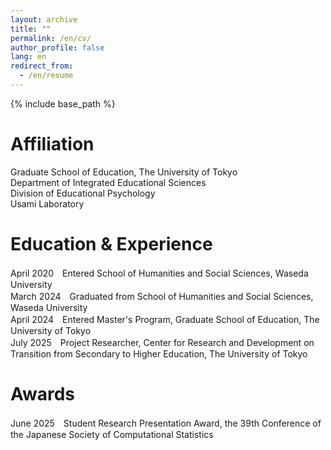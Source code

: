 ```yaml
---
layout: archive
title: ""
permalink: /en/cv/
author_profile: false
lang: en
redirect_from:
  - /en/resume
---
```


{% include base_path %}

Affiliation
======
Graduate School of Education, The University of Tokyo  
Department of Integrated Educational Sciences  
Division of Educational Psychology  
Usami Laboratory

Education & Experience
======
April 2020　Entered School of Humanities and Social Sciences, Waseda University  
March 2024　Graduated from School of Humanities and Social Sciences, Waseda University  
April 2024　Entered Master's Program, Graduate School of Education, The University of Tokyo  
July 2025　Project Researcher, Center for Research and Development on Transition from Secondary to Higher Education, The University of Tokyo

Awards
======
June 2025　Student Research Presentation Award, the 39th Conference of the Japanese Society of Computational Statistics